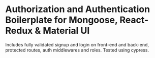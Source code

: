 # Authorization and Authentication Boilerplate for Mongoose, React-Redux & Material UI
Includes fully validated signup and login on front-end and back-end, protected routes, auth middlewares and roles. Tested using cypress.

